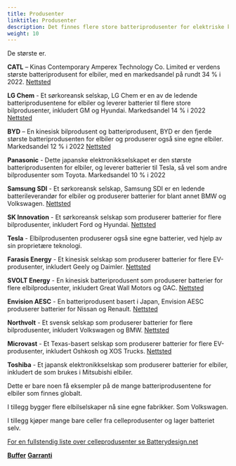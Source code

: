 ```yaml
---
title: Produsenter
linktitle: Produsenter
description: Det finnes flere store batteriprodusenter for elektriske kjøretøy (EV) globalt.
weight: 10
---
```

<!-- markdownlint-disable MD033 -->

De største er.

**CATL** – Kinas Contemporary Amperex Technology Co. Limited er verdens største batteriprodusent for elbiler, med en markedsandel på rundt 34 % i 2022. [Nettsted](https://www.catl.com/en/)

**LG Chem** - Et sørkoreansk selskap, LG Chem er en av de ledende batteriprodusentene for elbiler og leverer batterier til flere store bilprodusenter, inkludert GM og Hyundai. Markedsandel 14 % i 2022 [Nettsted](https://www.lgchem.com/)

**BYD** – En kinesisk bilprodusent og batteriprodusent, BYD er den fjerde største batteriprodusenten for elbiler og produserer også sine egne elbiler. Markedsandel 12 % i 2022 [Nettsted](https://www.bydglobal.com/)

**Panasonic** - Dette japanske elektronikkselskapet er den største batteriprodusenten for elbiler, og leverer batterier til Tesla, så vel som andre bilprodusenter som Toyota. Markedsandel 10 % i 2022

**Samsung SDI** - Et sørkoreansk selskap, Samsung SDI er en ledende batterileverandør for elbiler og produserer batterier for blant annet BMW og Volkswagen. [Nettsted](https://www.samsungsdi.com/)

**SK Innovation** - Et sørkoreansk selskap som produserer batterier for flere bilprodusenter, inkludert Ford og Hyundai.
[Nettsted](https://www.skinnovation.com/)

**Tesla** - Elbilprodusenten produserer også sine egne batterier, ved hjelp av sin proprietære teknologi.

**Farasis Energy** - Et kinesisk selskap som produserer batterier for flere EV-produsenter, inkludert Geely og Daimler. [Nettsted](https://www.farasis-energy.com/)

**SVOLT Energy** - En kinesisk batteriprodusent som produserer batterier for flere elbilprodusenter, inkludert Great Wall Motors og GAC. [Nettsted](https://svolt-eu.com/)

**Envision AESC** - En batteriprodusent basert i Japan, Envision AESC produserer batterier for Nissan og Renault. [Nettsted](https://www.envision-aesc.com/en/)

**Northvolt** - Et svensk selskap som produserer batterier for flere bilprodusenter, inkludert Volkswagen og BMW. [Nettsted](https://northvolt.com/)

**Microvast** - Et Texas-basert selskap som produserer batterier for flere EV-produsenter, inkludert Oshkosh og XOS Trucks. [Nettsted](https://microvast.com/)

**Toshiba** - Et japansk elektronikkselskap som produserer batterier for elbiler, inkludert de som brukes i Mitsubishi elbiler.

Dette er bare noen få eksempler på de mange batteriprodusentene for elbiler som finnes globalt.

I tillegg bygger flere elbilselskaper nå sine egne fabrikker. Som Volkswagen.

I tillegg kjøper mange bare celler fra celleprodusenter og lager batteriet selv.

[For en fullstendig liste over celleprodusenter se Batterydesign.net](https://www.batterydesign.net/battery-cell/cell-manufacturers/)

<div class="mt-3 mb-3">
    <a href="../buffer/" class="text-decoration-none text-black"><strong><i class="bi-arrow-left"></i>  Buffer</strong></a>
    <a href="../warranty/" class="text-decoration-none text-black float-end"><strong>Garranti <i class="bi-arrow-right"></i></strong></a>
</div>
